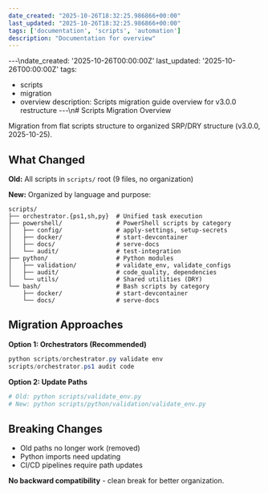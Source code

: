 ```yaml
---
date_created: "2025-10-26T18:32:25.986866+00:00"
last_updated: "2025-10-26T18:32:25.986866+00:00"
tags: ['documentation', 'scripts', 'automation']
description: "Documentation for overview"
---
```


---\ndate_created: '2025-10-26T00:00:00Z'
last_updated: '2025-10-26T00:00:00Z'
tags:
- scripts
- migration
- overview
description: Scripts migration guide overview for v3.0.0 restructure
---\n# Scripts Migration Overview

Migration from flat scripts structure to organized SRP/DRY structure (v3.0.0, 2025-10-25).

## What Changed

**Old:** All scripts in `scripts/` root (9 files, no organization)

**New:** Organized by language and purpose:

```
scripts/
├── orchestrator.{ps1,sh,py}  # Unified task execution
├── powershell/               # PowerShell scripts by category
│   ├── config/               # apply-settings, setup-secrets
│   ├── docker/               # start-devcontainer
│   ├── docs/                 # serve-docs
│   └── audit/                # test-integration
├── python/                   # Python modules
│   ├── validation/           # validate_env, validate_configs
│   ├── audit/                # code_quality, dependencies
│   └── utils/                # Shared utilities (DRY)
└── bash/                     # Bash scripts by category
    ├── docker/               # start-devcontainer
    └── docs/                 # serve-docs
```

## Migration Approaches

**Option 1: Orchestrators (Recommended)**

```powershell
python scripts/orchestrator.py validate env
scripts/orchestrator.ps1 audit code
```

**Option 2: Update Paths**

```powershell
# Old: python scripts/validate_env.py
# New: python scripts/python/validation/validate_env.py
```

## Breaking Changes

- Old paths no longer work (removed)
- Python imports need updating
- CI/CD pipelines require path updates

**No backward compatibility** - clean break for better organization.
